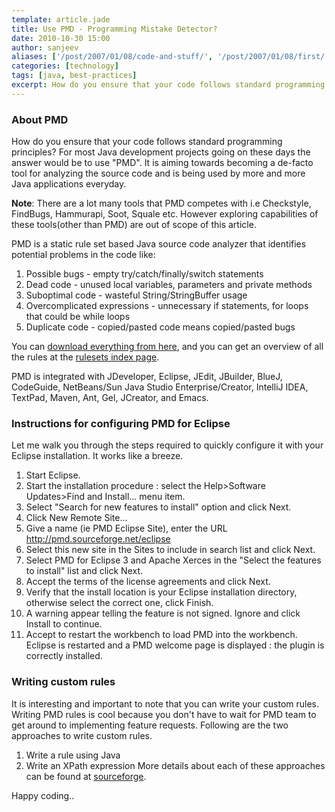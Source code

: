 ```yaml
---
template: article.jade
title: Use PMD - Programming Mistake Detector?
date: 2010-10-30 15:00
author: sanjeev
aliases: ['/post/2007/01/08/code-and-stuff/', '/post/2007/01/08/first/', '/post/2008/01/08/first']
categories: [technology]
tags: [java, best-practices]
excerpt: How do you ensure that your code follows standard programming principles? For most Java development projects going on these days the answer would be to use "PMD"...
---
```


<h3>About PMD</h3>

How do you ensure that your code follows standard programming principles? For most Java development projects going on these days the answer would be to use "PMD". It is aiming towards becoming a de-facto tool for analyzing the source code and is being used by more and more Java applications everyday. 

<b>Note</b>: There are a lot many tools that PMD competes with i.e Checkstyle, FindBugs, Hammurapi, Soot, Squale etc. However exploring capabilities of these tools(other than PMD) are out of scope of this article.

PMD is a static rule set based Java source code analyzer that identifies potential problems in the code like:

<span class="more"></span>

1. Possible bugs - empty try/catch/finally/switch statements
2. Dead code - unused local variables, parameters and private methods
3. Suboptimal code - wasteful String/StringBuffer usage
4. Overcomplicated expressions - unnecessary if statements, for loops that could be while loops
5. Duplicate code - copied/pasted code means copied/pasted bugs

You can [download everything from here](http://sourceforge.net/project/showfiles.php?group_id=56262), and you can get an overview of all the rules at the [rulesets index page](http://pmd.sourceforge.net/rules/index.html).

PMD is integrated with JDeveloper, Eclipse, JEdit, JBuilder, BlueJ, CodeGuide, NetBeans/Sun Java Studio Enterprise/Creator, IntelliJ IDEA, TextPad, Maven, Ant, Gel, JCreator, and Emacs.

<h3>Instructions for configuring PMD for Eclipse</h3>


Let me walk you through the steps required to quickly configure it with your Eclipse installation. It works like a breeze.

1. Start Eclipse.
2. Start the installation procedure : select the Help>Software Updates>Find and Install... menu item.
3. Select "Search for new features to install" option and click Next.
4. Click New Remote Site...
5. Give a name (ie PMD Eclipse Site), enter the URL http://pmd.sourceforge.net/eclipse
6. Select this new site in the Sites to include in search list and click Next.
7. Select PMD for Eclipse 3 and Apache Xerces in the "Select the features to install" list and click Next.
8. Accept the terms of the license agreements and click Next.
9. Verify that the install location is your Eclipse installation directory, otherwise select the correct one, click Finish.
10. A warning appear telling the feature is not signed. Ignore and click Install to continue.
11. Accept to restart the workbench to load PMD into the workbench.
Eclipse is restarted and a PMD welcome page is displayed : the plugin is correctly installed. 

<h3>Writing custom rules</h3>

It is interesting and important to note that you can write your custom rules. Writing PMD rules is cool because you don't have to wait for PMD team to get around to implementing feature requests. Following are the two approaches to write custom rules.
1. Write a rule using Java
2. Write an XPath expression
More details about each of these approaches can be found at [sourceforge](http://pmd.sourceforge.net/howtowritearule.html).


Happy coding.. 
